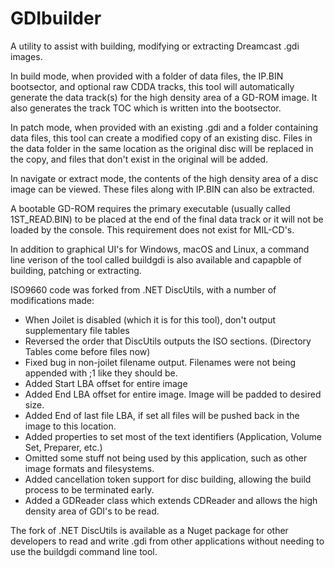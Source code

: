 GDIbuilder
==========

A utility to assist with building, modifying or extracting Dreamcast .gdi images.

In build mode, when provided with a folder of data files, the IP.BIN bootsector, and optional raw 
CDDA tracks, this tool will automatically generate the data track(s) for the high density area of a 
GD-ROM image. It also generates the track TOC which is written into the bootsector.

In patch mode, when provided with an existing .gdi and a folder containing data files, this tool
can create a modified copy of an existing disc. Files in the data folder in the same location as the
original disc will be replaced in the copy, and files that don't exist in the original will be added.

In navigate or extract mode, the contents of the high density area of a disc image can be viewed.
These files along with IP.BIN can also be extracted.

A bootable GD-ROM requires the primary executable (usually called 1ST_READ.BIN) to be placed at the
end of the final data track or it will not be loaded by the console. This requirement does not exist 
for MIL-CD's.

In addition to graphical UI's for Windows, macOS and Linux, a command line verison of the tool called
buildgdi is also available and capapble of building, patching or extracting.

ISO9660 code was forked from .NET DiscUtils, with a number of modifications made:
- When Joilet is disabled (which it is for this tool), don't output supplementary file tables
- Reversed the order that DiscUtils outputs the ISO sections. (Directory Tables come before files now)
- Fixed bug in non-joilet filename output. Filenames were not being appended with ;1 like they should be.
- Added Start LBA offset for entire image
- Added End LBA offset for entire image. Image will be padded to desired size.
- Added End of last file LBA, if set all files will be pushed back in the image to this location.
- Added properties to set most of the text identifiers (Application, Volume Set, Preparer, etc.)
- Omitted some stuff not being used by this application, such as other image formats and filesystems.
- Added cancellation token support for disc building, allowing the build process to be terminated early.
- Added a GDReader class which extends CDReader and allows the high density area of GDI's to be read.

The fork of .NET DiscUtils is available as a Nuget package for other developers to read and write .gdi
from other applications without needing to use the buildgdi command line tool.